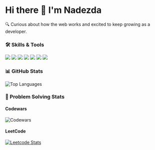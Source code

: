 <!--
**nadezdamurdasheva/nadezdamurdasheva** is a ✨ _special_ ✨ repository because its `README.md` (this file) appears on your GitHub profile.

Here are some ideas to get you started:

- 🔭 I’m currently working on ...
- 🌱 I’m currently learning ...
- 👯 I’m looking to collaborate on ...
- 🤔 I’m looking for help with ...
- 💬 Ask me about ...
- 📫 How to reach me: ...
- 😄 Pronouns: ...
- ⚡ Fun fact: ...
-->

<h1>Hi there 👋 I'm Nadezda</h1>

<p>🔍 Curious about how the web works and excited to keep growing as a developer.</p>

### 🛠️ Skills & Tools

<p>
  <img src="https://img.shields.io/badge/HTML5-E34F26?style=for-the-badge&logo=html5&logoColor=white"/>
  <img src="https://img.shields.io/badge/CSS3-1572B6?style=for-the-badge&logo=css3&logoColor=white"/>
  <img src="https://img.shields.io/badge/JavaScript-F7DF1E?style=for-the-badge&logo=javascript&logoColor=black"/>
  <img src="https://img.shields.io/badge/React-20232A?style=for-the-badge&logo=react&logoColor=61DAFB"/>
  <img src="https://img.shields.io/badge/TypeScript-007ACC?style=for-the-badge&logo=typescript&logoColor=white"/>
  <img src="https://img.shields.io/badge/Figma-F24E1E?style=for-the-badge&logo=figma&logoColor=white"/>
  <img src="https://img.shields.io/badge/VS_Code-007ACC?style=for-the-badge&logo=visual-studio-code&logoColor=white"/>
</p>


### 📊 GitHub Stats

<p>
  <img src="https://github-readme-stats.vercel.app/api/top-langs/?username=nadezdamurdasheva&layout=compact&theme=tokyonight" alt="Top Languages"/>
</p>

### 🧩 Problem Solving Stats

#### Codewars

![Codewars](https://www.codewars.com/users/nadezdamurdasheva/badges/large)

#### LeetCode

[![Leetcode Stats](https://leetcard.jacoblin.cool/nadezdamurdasheva?theme=dark)](https://leetcode.com/nadezdamurdasheva)

